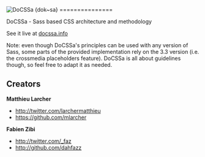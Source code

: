 <img src="https://raw.githubusercontent.com/mlarcher/docssa/master/assets/img/title.jpg" alt="DoCSSa {dok~sa}">
===============

DoCSSa - Sass based CSS architecture and methodology

See it live at [docssa.info](http://docssa.info)

Note: even though DoCSSa's principles can be used with any version of Sass, some parts of the provided implementation
rely on the 3.3 version (i.e. the crossmedia placeholders feature). DoCSSa is all about guidelines though, so feel free
to adapt it as needed.

## Creators

**Matthieu Larcher**

- <http://twitter.com/larchermatthieu>
- <https://github.com/mlarcher>

**Fabien Zibi**

- <http://twitter.com/_faz>
- <http://github.com/dahfazz>
